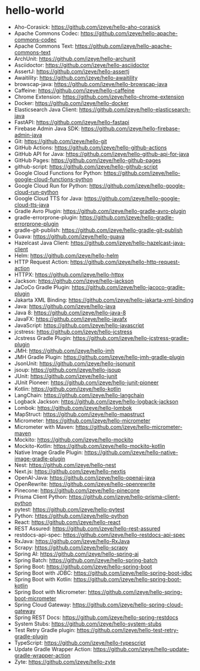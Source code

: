 # hello-world

* Aho-Corasick: https://github.com/izeye/hello-aho-corasick
* Apache Commons Codec: https://github.com/izeye/hello-apache-commons-codec
* Apache Commons Text: https://github.com/izeye/hello-apache-commons-text
* ArchUnit: https://github.com/izeye/hello-archunit
* Asciidoctor: https://github.com/izeye/hello-asciidoctor
* AssertJ: https://github.com/izeye/hello-assertj
* Awaitility: https://github.com/izeye/hello-awaitility
* browscap-java: https://github.com/izeye/hello-browscap-java
* Caffeine: https://github.com/izeye/hello-caffeine
* Chrome Extension: https://github.com/izeye/hello-chrome-extension
* Docker: https://github.com/izeye/hello-docker
* Elasticsearch Java Client: https://github.com/izeye/hello-elasticsearch-java
* FastAPI: https://github.com/izeye/hello-fastapi
* Firebase Admin Java SDK: https://github.com/izeye/hello-firebase-admin-java
* Git: https://github.com/izeye/hello-git
* GitHub Actions: https://github.com/izeye/hello-github-actions
* GitHub API for Java: https://github.com/izeye/hello-github-api-for-java
* GitHub Pages: https://github.com/izeye/hello-github-pages
* github-script: https://github.com/izeye/hello-github-script
* Google Cloud Functions for Python: https://github.com/izeye/hello-google-cloud-functions-python
* Google Cloud Run for Python: https://github.com/izeye/hello-google-cloud-run-python
* Google Cloud TTS for Java: https://github.com/izeye/hello-google-cloud-tts-java
* Gradle Avro Plugin: https://github.com/izeye/hello-gradle-avro-plugin
* gradle-errorprone-plugin: https://github.com/izeye/hello-gradle-errorprone-plugin
* gradle-git-publish: https://github.com/izeye/hello-gradle-git-publish
* Guava: https://github.com/izeye/hello-guava
* Hazelcast Java Client: https://github.com/izeye/hello-hazelcast-java-client
* Helm: https://github.com/izeye/hello-helm
* HTTP Request Action: https://github.com/izeye/hello-http-request-action
* HTTPX: https://github.com/izeye/hello-httpx
* Jackson: https://github.com/izeye/hello-jackson
* JaCoCo Gradle Plugin: https://github.com/izeye/hello-jacoco-gradle-plugin
* Jakarta XML Binding: https://github.com/izeye/hello-jakarta-xml-binding
* Java: https://github.com/izeye/hello-java
* Java 8: https://github.com/izeye/hello-java-8
* JavaFX: https://github.com/izeye/hello-javafx
* JavaScript: https://github.com/izeye/hello-javascript
* jcstress: https://github.com/izeye/hello-jcstress
* Jcstress Gradle Plugin: https://github.com/izeye/hello-jcstress-gradle-plugin
* JMH: https://github.com/izeye/hello-jmh
* JMH Gradle Plugin: https://github.com/izeye/hello-jmh-gradle-plugin
* JsonUnit: https://github.com/izeye/hello-jsonunit
* jsoup: https://github.com/izeye/hello-jsoup
* JUnit: https://github.com/izeye/hello-junit
* JUnit Pioneer: https://github.com/izeye/hello-junit-pioneer
* Kotlin: https://github.com/izeye/hello-kotlin
* LangChain: https://github.com/izeye/hello-langchain
* Logback Jackson: https://github.com/izeye/hello-logback-jackson
* Lombok: https://github.com/izeye/hello-lombok
* MapStruct: https://github.com/izeye/hello-mapstruct
* Micrometer: https://github.com/izeye/hello-micrometer
* Micrometer with Maven: https://github.com/izeye/hello-micrometer-maven
* Mockito: https://github.com/izeye/hello-mockito
* Mockito-Kotlin: https://github.com/izeye/hello-mockito-kotlin
* Native Image Gradle Plugin: https://github.com/izeye/hello-native-image-gradle-plugin
* Nest: https://github.com/izeye/hello-nest
* Next.js: https://github.com/izeye/hello-nextjs
* OpenAI-Java: https://github.com/izeye/hello-openai-java
* OpenRewrite: https://github.com/izeye/hello-openrewrite
* Pinecone: https://github.com/izeye/hello-pinecone
* Prisma Client Python: https://github.com/izeye/hello-prisma-client-python
* pytest: https://github.com/izeye/hello-pytest
* Python: https://github.com/izeye/hello-python
* React: https://github.com/izeye/hello-react
* REST Assured: https://github.com/izeye/hello-rest-assured
* restdocs-api-spec: https://github.com/izeye/hello-restdocs-api-spec
* RxJava: https://github.com/izeye/hello-RxJava
* Scrapy: https://github.com/izeye/hello-scrapy
* Spring AI: https://github.com/izeye/hello-spring-ai
* Spring Batch: https://github.com/izeye/hello-spring-batch
* Spring Boot: https://github.com/izeye/hello-spring-boot
* Spring Boot with JDBC: https://github.com/izeye/hello-spring-boot-jdbc
* Spring Boot with Kotlin: https://github.com/izeye/hello-spring-boot-kotlin
* Spring Boot with Micrometer: https://github.com/izeye/hello-spring-boot-micrometer
* Spring Cloud Gateway: https://github.com/izeye/hello-spring-cloud-gateway
* Spring REST Docs: https://github.com/izeye/hello-spring-restdocs
* System Stubs: https://github.com/izeye/hello-system-stubs
* Test Retry Gradle plugin: https://github.com/izeye/hello-test-retry-gradle-plugin
* TypeScript: https://github.com/izeye/hello-typescript
* Update Gradle Wrapper Action: https://github.com/izeye/hello-update-gradle-wrapper-action
* Zyte: https://github.com/izeye/hello-zyte
